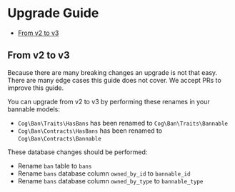 # Upgrade Guide

- [From v2 to v3](#from-v2-to-v3)

## From v2 to v3

Because there are many breaking changes an upgrade is not that easy. There are many edge cases this guide does not cover.
We accept PRs to improve this guide.

You can upgrade from v2 to v3 by performing these renames in your bannable models:

- `Cog\Ban\Traits\HasBans` has been renamed to `Cog\Ban\Traits\Bannable`
- `Cog\Ban\Contracts\HasBans` has been renamed to `Cog\Ban\Contracts\Bannable`

These database changes should be performed:

- Rename `ban` table to `bans`
- Rename `bans` database column `owned_by_id` to `bannable_id`
- Rename `bans` database column `owned_by_type` to `bannable_type`
